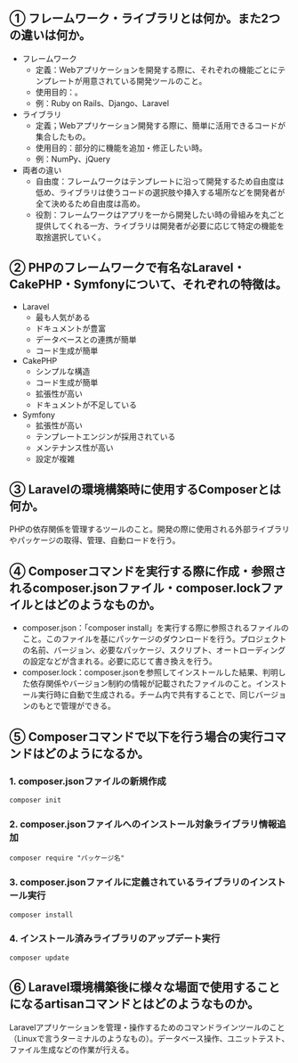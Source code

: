 ## ① フレームワーク・ライブラリとは何か。また2つの違いは何か。

* フレームワーク
  * 定義：Webアプリケーションを開発する際に、それぞれの機能ごとにテンプレートが用意されている開発ツールのこと。
  * 使用目的：。
  * 例：Ruby on Rails、Django、Laravel
* ライブラリ
  * 定義；Webアプリケーション開発する際に、簡単に活用できるコードが集合したもの。
  * 使用目的：部分的に機能を追加・修正したい時。
  * 例：NumPy、jQuery
* 両者の違い
  * 自由度：フレームワークはテンプレートに沿って開発するため自由度は低め、ライブラリは使うコードの選択肢や挿入する場所などを開発者が全て決めるため自由度は高め。
  * 役割：フレームワークはアプリを一から開発したい時の骨組みを丸ごと提供してくれる一方、ライブラリは開発者が必要に応じて特定の機能を取捨選択していく。

## ② PHPのフレームワークで有名なLaravel・CakePHP・Symfonyについて、それぞれの特徴は。

* Laravel
  * 最も人気がある
  * ドキュメントが豊富
  * データベースとの連携が簡単
  * コード生成が簡単
* CakePHP
  * シンプルな構造
  * コード生成が簡単
  * 拡張性が高い
  * ドキュメントが不足している
* Symfony
  * 拡張性が高い
  * テンプレートエンジンが採用されている
  * メンテナンス性が高い
  * 設定が複雑

## ③ Laravelの環境構築時に使用するComposerとは何か。

PHPの依存関係を管理するツールのこと。開発の際に使用される外部ライブラリやパッケージの取得、管理、自動ロードを行う。

## ④ Composerコマンドを実行する際に作成・参照されるcomposer.jsonファイル・composer.lockファイルとはどのようなものか。

* composer.json：「composer install」を実行する際に参照されるファイルのこと。このファイルを基にパッケージのダウンロードを行う。プロジェクトの名前、バージョン、必要なパッケージ、スクリプト、オートローディングの設定などが含まれる。必要に応じて書き換えを行う。
* composer.lock：composer.jsonを参照してインストールした結果、判明した依存関係やバージョン制約の情報が記載されたファイルのこと。インストール実行時に自動で生成される。チーム内で共有することで、同じバージョンのもとで管理ができる。

## ⑤ Composerコマンドで以下を行う場合の実行コマンドはどのようになるか。

### 1. composer.jsonファイルの新規作成

`composer init`

### 2. composer.jsonファイルへのインストール対象ライブラリ情報追加

`composer require "パッケージ名"`

### 3. composer.jsonファイルに定義されているライブラリのインストール実行

`composer install`

### 4. インストール済みライブラリのアップデート実行

`composer update`

## ⑥ Laravel環境構築後に様々な場面で使用することになるartisanコマンドとはどのようなものか。

Laravelアプリケーションを管理・操作するためのコマンドラインツールのこと（Linuxで言うターミナルのようなもの）。データベース操作、ユニットテスト、ファイル生成などの作業が行える。